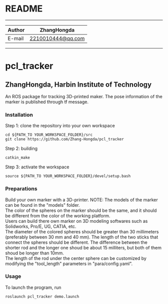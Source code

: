 README
==============================

****
	
|Author|ZhangHongda|
|---|---
|E-mail|2210010444@qq.com


****
# pcl_tracker
## ZhangHongda, Harbin Institute of Technology

An ROS package for tracking 3D-printed maker. The pose information of the marker is published through tf message.
### Installation
Step 1: clone the repository into your own workspace
```
cd ${PATH_TO YOUR_WORKSPACE_FOLDER}/src
git clone https://github.com/Zhang-Hongda/pcl_tracker
```
Step 2: building
```
catkin_make
```
Step 3: activate the workspace
```
source ${PATH_TO YOUR_WORKSPACE_FOLDER}/devel/setup.bash
```
### Preparations
Build your own marker with a 3D-printer.
NOTE:
    The models of the marker can be found in the "models" folder.  
    The color of the spheres on the marker should be the same, and it should be different from the color of the working platform.  
    Users can build there own marker on 3D modeling softwares such as Solidworks, Pro/E, UG, CATIA, etc.  
    The diameter of the colored spheres should be greater than 30 millimeters (preferably between 30 mm and 40 mm).
    The length of the two sticks that connect the spheres should be different. The difference between the shorter rod and the longer one shoud be about 15 milliters, but both of them shoud be longer than 10mm.  
    The length of the rod under the center sphere can be customized by modifying the "tool_length" parameters in "para/config.yaml".
### Usage 
To launch the program, run
```
roslaunch pcl_tracker demo.launch
```

